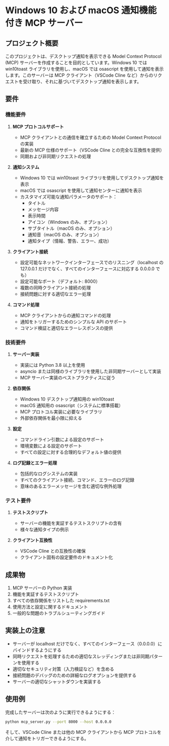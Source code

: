 # Windows 10 および macOS 通知機能付き MCP サーバー

## プロジェクト概要
このプロジェクトは、デスクトップ通知を表示できる Model Context Protocol (MCP) サーバーを作成することを目的としています。Windows 10 では win10toast ライブラリを使用し、macOS では osascript を使用して通知を表示します。このサーバーは MCP クライアント（VSCode Cline など）からのリクエストを受け取り、それに基づいてデスクトップ通知を表示します。

## 要件

### 機能要件

1. **MCP プロトコルサポート**
   - MCP クライアントとの通信を確立するための Model Context Protocol の実装
   - 最新の MCP 仕様のサポート（VSCode Cline との完全な互換性を提供）
   - 同期および非同期リクエストの処理

2. **通知システム**
   - Windows 10 では win10toast ライブラリを使用してデスクトップ通知を表示
   - macOS では osascript を使用して通知センターに通知を表示
   - カスタマイズ可能な通知パラメータのサポート：
     - タイトル
     - メッセージ内容
     - 表示時間
     - アイコン（Windows のみ、オプション）
     - サブタイトル（macOS のみ、オプション）
     - 通知音（macOS のみ、オプション）
     - 通知タイプ（情報、警告、エラー、成功）

3. **クライアント接続**
   - 設定可能なネットワークインターフェースでのリスニング（localhost の 127.0.0.1 だけでなく、すべてのインターフェースに対応する 0.0.0.0 でも）
   - 設定可能なポート（デフォルト: 8000）
   - 複数の同時クライアント接続の処理
   - 接続問題に対する適切なエラー処理

4. **コマンド処理**
   - MCP クライアントからの通知コマンドの処理
   - 通知をトリガーするためのシンプルな API のサポート
   - コマンド検証と適切なエラーレスポンスの提供

### 技術要件

1. **サーバー実装**
   - 実装には Python 3.8 以上を使用
   - asyncio または同様のライブラリを使用した非同期サーバーとして実装
   - MCP サーバー実装のベストプラクティスに従う

2. **依存関係**
   - Windows 10 デスクトップ通知用の win10toast
   - macOS 通知用の osascript（システムに標準搭載）
   - MCP プロトコル実装に必要なライブラリ
   - 外部依存関係を最小限に抑える

3. **設定**
   - コマンドライン引数による設定のサポート
   - 環境変数による設定のサポート
   - すべての設定に対する合理的なデフォルト値の提供

4. **ログ記録とエラー処理**
   - 包括的なログシステムの実装
   - すべてのクライアント接続、コマンド、エラーのログ記録
   - 意味のあるエラーメッセージを含む適切な例外処理

### テスト要件

1. **テストスクリプト**
   - サーバーの機能を実証するテストスクリプトの含有
   - 様々な通知タイプの例示

2. **クライアント互換性**
   - VSCode Cline との互換性の確保
   - クライアント固有の設定要件のドキュメント化

## 成果物

1. MCP サーバーの Python 実装
2. 機能を実証するテストスクリプト
3. すべての依存関係をリストした requirements.txt
4. 使用方法と設定に関するドキュメント
5. 一般的な問題のトラブルシューティングガイド

## 実装上の注意

- サーバーが localhost だけでなく、すべてのインターフェース（0.0.0.0）にバインドするようにする
- 同時リクエストを処理するための適切なスレッディングまたは非同期パターンを使用する
- 適切なセキュリティ対策（入力検証など）を含める
- 接続問題のデバッグのための詳細なログオプションを提供する
- サーバーの適切なシャットダウンを実装する

## 使用例

完成したサーバーは次のように実行できるようにする：

```bash
python mcp_server.py --port 8000 --host 0.0.0.0
```

そして、VSCode Cline または他の MCP クライアントから MCP プロトコルを介して通知をトリガーできるようにする。

